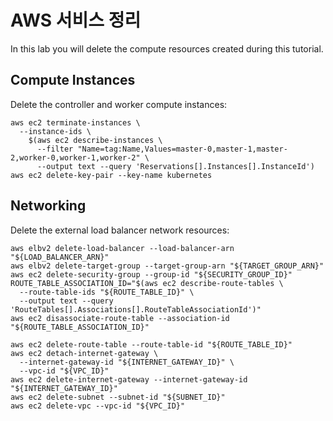 # AWS 서비스 정리

In this lab you will delete the compute resources created during this tutorial.

## Compute Instances

Delete the controller and worker compute instances:

```
aws ec2 terminate-instances \
  --instance-ids \
    $(aws ec2 describe-instances \
      --filter "Name=tag:Name,Values=master-0,master-1,master-2,worker-0,worker-1,worker-2" \
      --output text --query 'Reservations[].Instances[].InstanceId')
aws ec2 delete-key-pair --key-name kubernetes
```

## Networking

Delete the external load balancer network resources:

```
aws elbv2 delete-load-balancer --load-balancer-arn "${LOAD_BALANCER_ARN}"
aws elbv2 delete-target-group --target-group-arn "${TARGET_GROUP_ARN}"
aws ec2 delete-security-group --group-id "${SECURITY_GROUP_ID}"
ROUTE_TABLE_ASSOCIATION_ID="$(aws ec2 describe-route-tables \
  --route-table-ids "${ROUTE_TABLE_ID}" \
  --output text --query 'RouteTables[].Associations[].RouteTableAssociationId')"
aws ec2 disassociate-route-table --association-id "${ROUTE_TABLE_ASSOCIATION_ID}"

aws ec2 delete-route-table --route-table-id "${ROUTE_TABLE_ID}"
aws ec2 detach-internet-gateway \
  --internet-gateway-id "${INTERNET_GATEWAY_ID}" \
  --vpc-id "${VPC_ID}"
aws ec2 delete-internet-gateway --internet-gateway-id "${INTERNET_GATEWAY_ID}"
aws ec2 delete-subnet --subnet-id "${SUBNET_ID}"
aws ec2 delete-vpc --vpc-id "${VPC_ID}"

```
